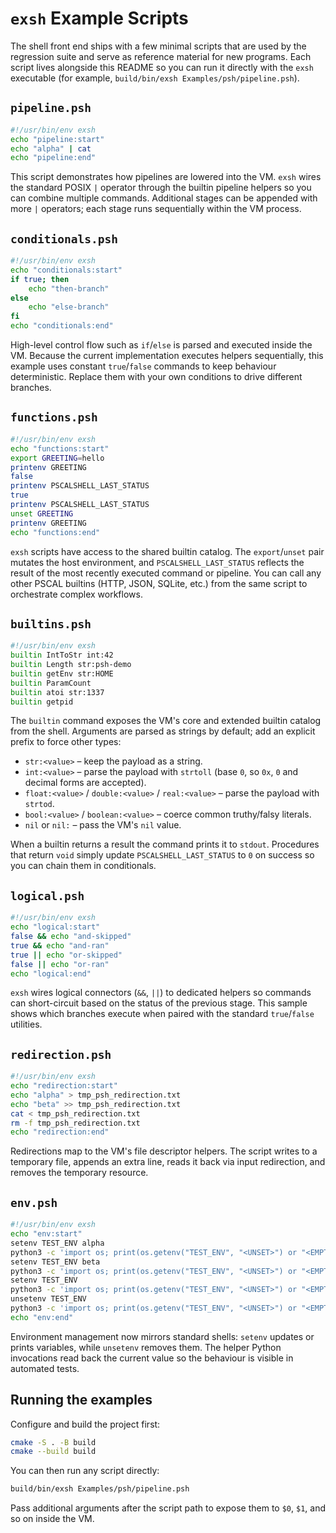 # `exsh` Example Scripts

The shell front end ships with a few minimal scripts that are used by the
regression suite and serve as reference material for new programs. Each script
lives alongside this README so you can run it directly with the `exsh`
executable (for example, `build/bin/exsh Examples/psh/pipeline.psh`).

## `pipeline.psh`

```sh
#!/usr/bin/env exsh
echo "pipeline:start"
echo "alpha" | cat
echo "pipeline:end"
```

This script demonstrates how pipelines are lowered into the VM. `exsh` wires the
standard POSIX `|` operator through the builtin pipeline helpers so you can
combine multiple commands. Additional stages can be appended with more `|`
operators; each stage runs sequentially within the VM process.

## `conditionals.psh`

```sh
#!/usr/bin/env exsh
echo "conditionals:start"
if true; then
    echo "then-branch"
else
    echo "else-branch"
fi
echo "conditionals:end"
```

High-level control flow such as `if`/`else` is parsed and executed inside the
VM. Because the current implementation executes helpers sequentially, this
example uses constant `true`/`false` commands to keep behaviour deterministic.
Replace them with your own conditions to drive different branches.

## `functions.psh`

```sh
#!/usr/bin/env exsh
echo "functions:start"
export GREETING=hello
printenv GREETING
false
printenv PSCALSHELL_LAST_STATUS
true
printenv PSCALSHELL_LAST_STATUS
unset GREETING
printenv GREETING
echo "functions:end"
```

`exsh` scripts have access to the shared builtin catalog. The `export`/`unset`
pair mutates the host environment, and `PSCALSHELL_LAST_STATUS` reflects the
result of the most recently executed command or pipeline. You can call any other
PSCAL builtins (HTTP, JSON, SQLite, etc.) from the same script to orchestrate
complex workflows.

## `builtins.psh`

```sh
#!/usr/bin/env exsh
builtin IntToStr int:42
builtin Length str:psh-demo
builtin getEnv str:HOME
builtin ParamCount
builtin atoi str:1337
builtin getpid
```

The `builtin` command exposes the VM's core and extended builtin catalog from
the shell. Arguments are parsed as strings by default; add an explicit prefix to
force other types:

- `str:<value>` – keep the payload as a string.
- `int:<value>` – parse the payload with `strtoll` (base `0`, so `0x`, `0` and
  decimal forms are accepted).
- `float:<value>` / `double:<value>` / `real:<value>` – parse the payload with
  `strtod`.
- `bool:<value>` / `boolean:<value>` – coerce common truthy/falsy literals.
- `nil` or `nil:` – pass the VM's `nil` value.

When a builtin returns a result the command prints it to `stdout`. Procedures
that return `void` simply update `PSCALSHELL_LAST_STATUS` to `0` on success so
you can chain them in conditionals.

## `logical.psh`

```sh
#!/usr/bin/env exsh
echo "logical:start"
false && echo "and-skipped"
true && echo "and-ran"
true || echo "or-skipped"
false || echo "or-ran"
echo "logical:end"
```

`exsh` wires logical connectors (`&&`, `||`) to dedicated helpers so commands can
short-circuit based on the status of the previous stage. This sample shows which
branches execute when paired with the standard `true`/`false` utilities.

## `redirection.psh`

```sh
#!/usr/bin/env exsh
echo "redirection:start"
echo "alpha" > tmp_psh_redirection.txt
echo "beta" >> tmp_psh_redirection.txt
cat < tmp_psh_redirection.txt
rm -f tmp_psh_redirection.txt
echo "redirection:end"
```

Redirections map to the VM's file descriptor helpers. The script writes to a
temporary file, appends an extra line, reads it back via input redirection, and
removes the temporary resource.

## `env.psh`

```sh
#!/usr/bin/env exsh
echo "env:start"
setenv TEST_ENV alpha
python3 -c 'import os; print(os.getenv("TEST_ENV", "<UNSET>") or "<EMPTY>")'
setenv TEST_ENV beta
python3 -c 'import os; print(os.getenv("TEST_ENV", "<UNSET>") or "<EMPTY>")'
setenv TEST_ENV
python3 -c 'import os; print(os.getenv("TEST_ENV", "<UNSET>") or "<EMPTY>")'
unsetenv TEST_ENV
python3 -c 'import os; print(os.getenv("TEST_ENV", "<UNSET>") or "<EMPTY>")'
echo "env:end"
```

Environment management now mirrors standard shells: `setenv` updates or
prints variables, while `unsetenv` removes them. The helper Python invocations
read back the current value so the behaviour is visible in automated tests.

## Running the examples

Configure and build the project first:

```sh
cmake -S . -B build
cmake --build build
```

You can then run any script directly:

```sh
build/bin/exsh Examples/psh/pipeline.psh
```

Pass additional arguments after the script path to expose them to `$0`, `$1`,
and so on inside the VM.
